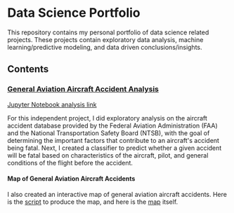 # Data Science Portfolio
This repository contains my personal portfolio of data science related projects. These projects contain exploratory data analysis, machine learning/predictive modeling, and data driven conclusions/insights.

## Contents
### [General Aviation Aircraft Accident Analysis](https://github.com/thwhitfield/Data_Science_Portfolio/blob/master/General%20Aviation%20Aircraft%20Accident%20Analysis/General_Aviation_Aircraft_Accident_Analysis.ipynb)

[Jupyter Notebook analysis link](https://github.com/thwhitfield/Data_Science_Portfolio/blob/master/General%20Aviation%20Aircraft%20Accident%20Analysis/General_Aviation_Aircraft_Accident_Analysis.ipynb)

For this independent project, I did exploratory analysis on the aircraft accident database provided by the Federal Aviation Administration (FAA) and the National Transportation Safety Board (NTSB), with the goal of determining the important factors that contribute to an aircraft's accident being fatal. Next, I created a classifier to predict whether a given accident will be fatal based on characteristics of the aircraft, pilot, and general conditions of the flight before the accident.

#### Map of General Aviation Aircraft Accidents
I also created an interactive map of general aviation aircraft accidents. Here is the [script](https://github.com/thwhitfield/Data_Science_Portfolio/blob/master/General%20Aviation%20Aircraft%20Accident%20Analysis/Mapping_General_Aviation_Aircraft_Accidents.ipynb) to produce the map, and here is the [map](https://github.com/thwhitfield/Data_Science_Portfolio/blob/master/General%20Aviation%20Aircraft%20Accident%20Analysis/General_Aviation_Accident_Map_2010_to_present.html) itself.
